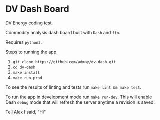 # DV Dash Board

DV Energy coding test.

Commodity analysis dash board built with `Dash` and `ffn`.

Requires `python3`.

Steps to running the app.

1. `git clone https://github.com/admay/dv-dash.git`
2. `cd dv-dash`
3. `make install`
4. `make run-prod`

To see the results of linting and tests run `make lint && make test`.

To run the app in development mode run `make run-dev`. This will enable Dash `debug` mode that will refresh the server anytime a revision is saved.

Tell Alex I said, "Hi"
